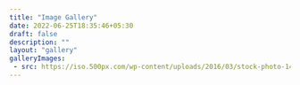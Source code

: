 ```yaml
---
title: "Image Gallery"
date: 2022-06-25T18:35:46+05:30
draft: false
description: ""
layout: "gallery"
galleryImages:
 - src: https://iso.500px.com/wp-content/uploads/2016/03/stock-photo-142984111-1500x1000.jpg
---
```

